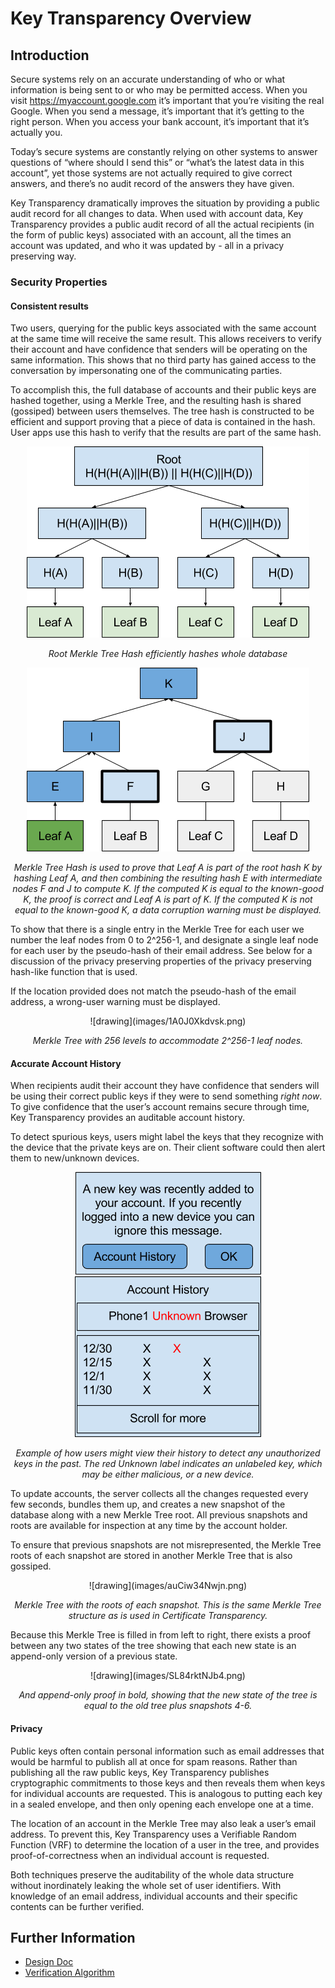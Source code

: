 # Key Transparency Overview

## Introduction

Secure systems rely on an accurate understanding of who or what information is
being sent to or who may be permitted access. When you visit
https://myaccount.google.com it’s important that you’re visiting the real
Google. When you send a message, it’s important that it’s getting to the right
person. When you access your bank account, it’s important that it’s actually
you.

Today’s secure systems are constantly relying on other systems to answer
questions of “where should I send this” or “what’s the latest data in this
account”, yet those systems are not actually required to give correct answers,
and there’s no audit record of the answers they have given.

Key Transparency dramatically improves the situation by providing a public
audit record for all changes to data. When used with account data, Key
Transparency provides a public audit record of all the actual recipients (in
the form of public keys) associated with an account, all the times an
account was updated, and who it was updated by - all in a privacy preserving
way.

### Security Properties

#### Consistent results

Two users, querying for the public keys associated with the same account at the
same time will receive the same result. This allows receivers to verify their
account and have confidence that senders will be operating on the same
information. This shows that no third party has gained access to the
conversation by impersonating one of the communicating parties.

To accomplish this, the full database of accounts and their public keys are
hashed together, using a Merkle Tree, and the resulting hash is shared
(gossiped) between users themselves. The tree hash is constructed to be
efficient and support proving that a piece of data is contained in the hash.
User apps use this hash to verify that the results are part of the same hash.

<div align="center">

![drawing](images/Sd4HCvEtUSL.png)

_Root Merkle Tree Hash efficiently hashes whole database_

![drawing](images/7A2vuGir0yf.png)

_Merkle Tree Hash is used to prove that Leaf A is part of the root hash K by
hashing Leaf A, and then combining the resulting hash E with intermediate
nodes F and J to compute K.  If the computed K is equal to the known-good K,
the proof is correct and Leaf A is part of K.  If the computed K is not equal
to the known-good K, a data corruption warning must be displayed._
</div>

To show that there is a single entry in the Merkle Tree for each user we number
the leaf nodes from 0 to 2^256-1, and designate a single leaf node for each
user by the pseudo-hash of their email address. See below for a discussion of
the privacy preserving properties of the privacy preserving hash-like function
 that is used.

If the location provided does not match the pseudo-hash of the email address,
a wrong-user warning must be displayed.

<div align="center">
![drawing](images/1A0J0Xkdvsk.png)

_Merkle Tree with 256 levels to accommodate 2^256-1 leaf nodes._
</div>

#### Accurate Account History

When recipients audit their account they have confidence that senders will be
using their correct public keys if they were to send something *right now*.  
To give confidence that the user’s account remains secure through time,
Key Transparency provides an auditable account history.

To detect spurious keys, users might label the keys that they recognize with
the device that the private keys are on.  Their client software could then
alert them to new/unknown devices.

<div align="center">

![drawing](images/tzfWeatiEyL.png)
![drawing](images/oTXGfRZ2X0m.png)

_Example of how users might view their history to detect any unauthorized keys
in the past.  The red Unknown label indicates an unlabeled key, which may be
either malicious, or a new device._
</div>

To update accounts, the server collects all the changes requested every few
seconds, bundles them up, and creates a new snapshot of the database along with
a new Merkle Tree root. All previous snapshots and roots are available for
inspection at any time by the account holder.

To ensure that previous snapshots are not misrepresented, the Merkle Tree roots
of each snapshot are stored in another Merkle Tree that is also gossiped.

<div align="center">
![drawing](images/auCiw34Nwjn.png)

_Merkle Tree with the roots of each snapshot.
This is the same Merkle Tree structure as is used in Certificate Transparency._
</div>

Because this Merkle Tree is filled in from left to right, there exists a proof
between any two states of the tree showing that each new state is an
append-only version of a previous state.

<div align="center">
![drawing](images/SL84rktNJb4.png)

_And append-only proof in bold, showing that the new state of the tree is equal
to the old tree plus snapshots 4-6._
</div>

#### Privacy

Public keys often contain personal information such as email addresses that
would be harmful to publish all at once for spam reasons. Rather than
publishing all the raw public keys, Key Transparency publishes cryptographic
commitments to those keys and then reveals them when keys for individual
accounts are requested.  This is analogous to putting each key in a
sealed envelope, and then only opening each envelope one at a time.

The location of an account in the Merkle Tree may also leak a user’s email
address. To prevent this, Key Transparency uses a Verifiable Random Function
(VRF) to determine the location of a user in the tree, and provides
proof-of-correctness when an individual account is requested.

Both techniques preserve the auditability of the whole data structure without
inordinately leaking the whole set of user identifiers. With knowledge of an
email address, individual accounts and their specific contents can be further
verified.

## Further Information

*   [Design Doc](design.md)
*   [Verification Algorithm](verification.md)

